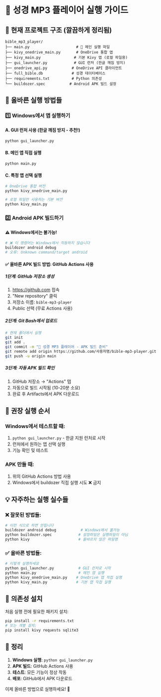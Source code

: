 # 🎵 성경 MP3 플레이어 실행 가이드

## 📂 현재 프로젝트 구조 (깔끔하게 정리됨)
```
bible_mp3_player/
├── main.py                     # 🚀 메인 실행 파일
├── kivy_onedrive_main.py       # OneDrive 통합 앱
├── kivy_main.py               # 기본 Kivy 앱 (로컬 파일용)
├── gui_launcher.py            # GUI 런처 (한글 깨짐 방지)
├── onedrive_api.py           # OneDrive API 클라이언트
├── full_bible.db             # 성경 데이터베이스
├── requirements.txt          # Python 의존성
└── buildozer.spec           # Android APK 빌드 설정
```

## 🚀 올바른 실행 방법들

### 1️⃣ Windows에서 앱 실행하기

#### A. GUI 런처 사용 (한글 깨짐 방지 - 추천!)
```bash
python gui_launcher.py
```

#### B. 메인 앱 직접 실행
```bash
python main.py
```

#### C. 특정 앱 선택 실행
```bash
# OneDrive 통합 버전
python kivy_onedrive_main.py

# 로컬 파일만 사용하는 기본 버전
python kivy_main.py
```

### 2️⃣ Android APK 빌드하기

#### ⚠️ Windows에서는 불가능!
```bash
# ❌ 이 명령어는 Windows에서 작동하지 않습니다
buildozer android debug
# 오류: Unknown command/target android
```

#### ✅ 올바른 APK 빌드 방법: GitHub Actions 사용

##### 1단계: GitHub 저장소 생성
1. https://github.com 접속
2. "New repository" 클릭
3. 저장소 이름: `bible-mp3-player`
4. Public 선택 (무료 Actions 사용)

##### 2단계: Git Bash에서 업로드
```bash
# 현재 폴더에서 실행
git init
git add .
git commit -m "🎵 성경 MP3 플레이어 - APK 빌드 준비"
git remote add origin https://github.com/사용자명/bible-mp3-player.git
git push -u origin main
```

##### 3단계: 자동 APK 빌드 확인
1. GitHub 저장소 → "Actions" 탭
2. 자동으로 빌드 시작됨 (10-20분 소요)
3. 완료 후 Artifacts에서 APK 다운로드

## 🎯 권장 실행 순서

### Windows에서 테스트할 때:
1. `python gui_launcher.py` - 한글 지원 런처로 시작
2. 런처에서 원하는 앱 선택 실행
3. 기능 확인 및 테스트

### APK 만들 때:
1. 위의 GitHub Actions 방법 사용
2. Windows에서 buildozer 직접 실행 시도 ❌ 금지

## 💡 자주하는 실행 실수들

### ❌ 잘못된 방법들:
```bash
# 이런 식으로 하면 안됩니다
buildozer android debug           # Windows에서 불가능
python buildozer.spec            # 설정파일은 실행파일이 아님
python kivy                      # 올바르지 않은 파일명
```

### ✅ 올바른 방법들:
```bash
# 이렇게 실행하세요
python gui_launcher.py           # GUI 런처로 시작
python main.py                   # 메인 앱 실행
python kivy_onedrive_main.py    # OneDrive 앱 직접 실행
python kivy_main.py             # 기본 앱 직접 실행
```

## 🔧 의존성 설치

처음 실행 전에 필요한 패키지 설치:
```bash
pip install -r requirements.txt
# 또는 개별 설치:
pip install kivy requests sqlite3
```

## 🎉 정리

1. **Windows 실행**: `python gui_launcher.py`
2. **APK 빌드**: GitHub Actions 사용
3. **테스트**: 모든 기능이 정상 작동
4. **배포**: GitHub에서 APK 다운로드

이제 올바른 방법으로 실행하세요! 🚀